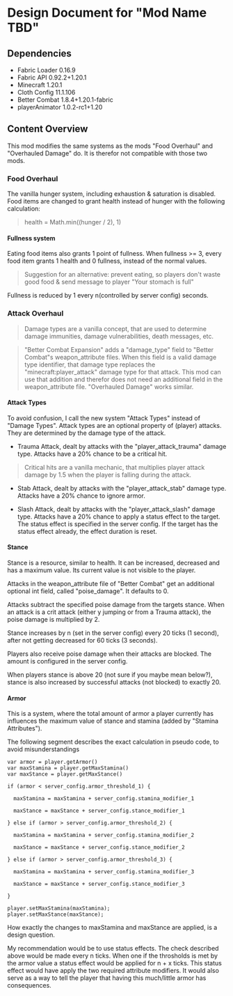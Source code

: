# Design Document for "Mod Name TBD"

## Dependencies

- Fabric Loader 0.16.9
- Fabric API 0.92.2+1.20.1
- Minecraft 1.20.1
- Cloth Config 11.1.106
- Better Combat 1.8.4+1.20.1-fabric
- playerAnimator 1.0.2-rc1+1.20

## Content Overview

This mod modifies the same systems as the mods "Food Overhaul" and "Overhauled Damage" do. It is therefor not compatible with those two mods.

### Food Overhaul

The vanilla hunger system, including exhaustion & saturation is disabled. Food items are changed to grant health instead of hunger with the following calculation:

> health = Math.min((hunger / 2), 1)

#### Fullness system

Eating food items also grants 1 point of fullness.
When fullness >= 3, every food item grants 1 health and 0 fullness, instead of the normal values.

> Suggestion for an alternative: prevent eating, so players don't waste good food & send message to player "Your stomach is full"

Fullness is reduced by 1 every n(controlled by server config) seconds.

### Attack Overhaul

> Damage types are a vanilla concept, that are used to determine damage immunities, damage vulnerabilities, death messages, etc.

> "Better Combat Expansion" adds a "damage_type" field to "Better Combat"s weapon_attribute files. When this field is a valid damage type identifier, that damage type replaces the "minecraft:player_attack" damage type for that attack. This mod can use that addition and therefor does not need an additional field in the weapon_attribute file. "Overhauled Damage" works similar.

#### Attack Types

To avoid confusion, I call the new system "Attack Types" instead of "Damage Types".
Attack types are an optional property of (player) attacks. They are determined by the damage type of the attack.

- Trauma Attack, dealt by attacks with the "player_attack_trauma" damage type. Attacks have a 20% chance to be a critical hit.

> Critical hits are a vanilla mechanic, that multiplies player attack damage by 1.5 when the player is falling during the attack.

- Stab Attack, dealt by attacks with the "player_attack_stab" damage type. Attacks have a 20% chance to ignore armor.

- Slash Attack, dealt by attacks with the "player_attack_slash" damage type. Attacks have a 20% chance to apply a status effect to the target. The status effect is specified in the server config. If the target has the status effect already, the effect duration is reset.

#### Stance

Stance is a resource, similar to health. It can be increased, decreased and has a maximum value. Its current value is not visible to the player.

Attacks in the weapon_attribute file of "Better Combat" get an additional optional int field, called "poise_damage". It defaults to 0.

Attacks subtract the specified poise damage from the targets stance. When an attack is a crit attack (either y jumping or from a Trauma attack), the poise damage is multiplied by 2.

Stance increases by n (set in the server config) every 20 ticks (1 second), after not getting decreased for 60 ticks (3 seconds).

Players also receive poise damage when their attacks are blocked. The amount is configured in the server config.

When players stance is above 20 (not sure if you maybe mean below?), stance is also increased by successful attacks (not blocked) to exactly 20.

#### Armor

This is a system, where the total amount of armor a player currently has influences the maximum value of stance and stamina (added by "Stamina Attributes").

The following segment describes the exact calculation in pseudo code, to avoid misunderstandings

```
var armor = player.getArmor()
var maxStamina = player.getMaxStamina()
var maxStance = player.getMaxStance()

if (armor < server_config.armor_threshold_1) {

  maxStamina = maxStamina + server_config.stamina_modifier_1

  maxStance = maxStance + server_config.stance_modifier_1

} else if (armor > server_config.armor_threshold_2) {

  maxStamina = maxStamina + server_config.stamina_modifier_2

  maxStance = maxStance + server_config.stance_modifier_2

} else if (armor > server_config.armor_threshold_3) {

  maxStamina = maxStamina + server_config.stamina_modifier_3

  maxStance = maxStance + server_config.stance_modifier_3

}

player.setMaxStamina(maxStamina);
player.setMaxStance(maxStance);
```

How exactly the changes to maxStamina and maxStance are applied, is a design question.

My recommendation would be to use status effects. The check described above would be made every n ticks. When one if the throsholds is met by the armor value a status effect would be applied for n + x ticks. This status effect would have apply the two required attribute modifiers. It would also serve as a way to tell the player that having this much/little armor has consequences.